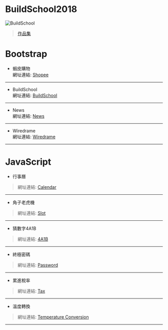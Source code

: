 # BuildSchool2018

![BuildSchool](https://static.wixstatic.com/media/5a71f2_1e714a102af34089a58b0544cc0ca35d~mv2.png/v1/fill/w_68,h_74,al_c,usm_0.66_1.00_0.01/5a71f2_1e714a102af34089a58b0544cc0ca35d~mv2.png "BuildSchool")  

>[作品集](https://2018buildschool.azurewebsites.net/Portfolio.html) 
   
# Bootstrap  
* 蝦皮購物   
網址連結:
[Shopee](https://2018buildschool.azurewebsites.net/Bootstrap/Shopee.html)  
---

* BuildSchool   
網址連結:
[BuildSchool](https://2018buildschool.azurewebsites.net/Bootstrap/Buildschool.html)  
---

* News  
網址連結:
[News](https://2018buildschool.azurewebsites.net/Bootstrap/News.html)  
---

* Wiredrame  
網址連結:
[Wiredrame](https://2018buildschool.azurewebsites.net/Bootstrap/Wireframe.html)  
---

# JavaScript
* 行事曆   
>網址連結:
[Calendar](https://2018buildschool.azurewebsites.net/JavaScript/Calendar.html)  
---

* 角子老虎機   
>網址連結:
[Slot](https://2018buildschool.azurewebsites.net/JavaScript/Slot.html)  
---

* 猜數字4A1B  
>網址連結:
[4A1B](https://2018buildschool.azurewebsites.net/JavaScript/4A1B.html)  
---

* 終極密碼  
>網址連結:
[Password](https://2018buildschool.azurewebsites.net/JavaScript/Password.html)  
---

* 累進稅率  
>網址連結:
[Tax](https://2018buildschool.azurewebsites.net/JavaScript/Tax.html)  
---

* 溫度轉換  
>網址連結:
[Temperature Conversion](https://2018buildschool.azurewebsites.net/JavaScript/TemperatureConversion.html)  
---



